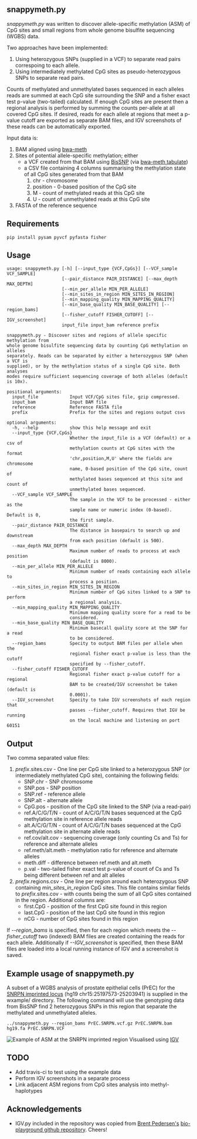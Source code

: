 snappymeth.py
---

*snappymeth.py* was written to discover allele-specific methylation (ASM) of CpG sites and small regions from whole genome bisulfite sequencing (WGBS) data.

Two approaches have been implemented:

1. Using heterozygous SNPs (supplied in a VCF) to separate read pairs correspoing to each allele.
2. Using intermediately methylated CpG sites as pseudo-heterozygous SNPs to separate read pairs.

Counts of methylated and unmethylated bases sequenced in each alleles reads are summed at each CpG site surrounding the SNP and a fisher exact test p-value (two-tailed) calculated. If enough CpG sites are present then a regional analysis is performed by summing the counts per-allele at all covered CpG sites. If desired, reads for each allele at regions that meet a p-value cutoff are exported as separate BAM files, and IGV screenshots of these reads can be automatically exported.

Input data is:

1. BAM aligned using [bwa-meth](https://github.com/brentp/bwa-meth)
2. Sites of potential allele-specific methylation; either
	* a VCF created from that BAM using [BisSNP](http://epigenome.usc.edu/publicationdata/bissnp2011/) (via [bwa-meth tabulate](https://github.com/brentp/bwa-meth))
	* a CSV file containing 4 columns summarising the methylation state of all CpG sites generated from that BAM
		1. chr - chromosome 
		2. position - 0-based position of the CpG site
		3. M - count of methylated reads at this CpG site
		4. U - count of unmethylated reads at this CpG site
3. FASTA of the reference sequence

Requirements
---

    pip install pysam pyvcf pyfasta fisher

Usage
---
	usage: snappymeth.py [-h] [--input_type {VCF,CpGs}] [--VCF_sample VCF_SAMPLE]
	                     [--pair_distance PAIR_DISTANCE] [--max_depth MAX_DEPTH]
	                     [--min_per_allele MIN_PER_ALLELE]
	                     [--min_sites_in_region MIN_SITES_IN_REGION]
	                     [--min_mapping_quality MIN_MAPPING_QUALITY]
	                     [--min_base_quality MIN_BASE_QUALITY] [--region_bams]
	                     [--fisher_cutoff FISHER_CUTOFF] [--IGV_screenshot]
	                     input_file input_bam reference prefix

	snappymeth.py - Discover sites and regions of allele specific methylation from
	whole genome bisulfite sequencing data by counting CpG methylation on alleles
	separately. Reads can be separated by either a heterozygous SNP (when a VCF is
	supplied), or by the methylation status of a single CpG site. Both analyses
	modes require sufficient sequencing coverage of both alleles (default is 10x).

	positional arguments:
	  input_file            Input VCF/CpG sites file, gzip compressed.
	  input_bam             Input BAM file
	  reference             Reference FASTA file
	  prefix                Prefix for the sites and regions output csvs

	optional arguments:
	  -h, --help            show this help message and exit
	  --input_type {VCF,CpGs}
	                        Whether the input_file is a VCF (default) or a csv of
	                        methylation counts at CpG sites with the format
	                        'chr,position,M,U' where the fields are chromosome
	                        name, 0-based position of the CpG site, count of
	                        methylated bases sequenced at this site and count of
	                        unmethylated bases sequenced.
	  --VCF_sample VCF_SAMPLE
	                        The sample in the VCF to be processed - either as the
	                        sample name or numeric index (0-based). Default is 0,
	                        the first sample.
	  --pair_distance PAIR_DISTANCE
	                        The distance in basepairs to search up and downstream
	                        from each position (default is 500).
	  --max_depth MAX_DEPTH
	                        Maximum number of reads to process at each position
	                        (default is 8000).
	  --min_per_allele MIN_PER_ALLELE
	                        Minimum number of reads containing each allele to
	                        process a position.
	  --min_sites_in_region MIN_SITES_IN_REGION
	                        Minimum number of CpG sites linked to a SNP to perform
	                        a regional analysis.
	  --min_mapping_quality MIN_MAPPING_QUALITY
	                        Minimum mapping quality score for a read to be
	                        considered.
	  --min_base_quality MIN_BASE_QUALITY
	                        Minimum basecall quality score at the SNP for a read
	                        to be considered.
	  --region_bams         Specity to output BAM files per allele when the
	                        regional fisher exact p-value is less than the cutoff
	                        specified by --fisher_cutoff.
	  --fisher_cutoff FISHER_CUTOFF
	                        Regional fisher exact p-value cutoff for a regional
	                        BAM to be created/IGV screenshot be taken (default is
	                        0.0001).
	  --IGV_screenshot      Specity to take IGV screenshots of each region that
	                        passes --fisher_cutoff. Requires that IGV be running
	                        on the local machine and listening on port 60151

Output
---

Two comma separated value files:

1. *prefix*.sites.csv - One line per CpG site linked to a heterozygous SNP (or intermediately methylated CpG site), containing the following fields:
	* SNP.chr - SNP chromosome
	* SNP.pos - SNP position
	* SNP.ref - reference allele
	* SNP.alt - alternate allele
	* CpG.pos - position of the CpG site linked to the SNP (via a read-pair)
	* ref.A/C/G/T/N - count of A/C/G/T/N bases sequenced at the CpG methylation site in reference allele reads
	* alt.A/C/G/T/N - count of A/C/G/T/N bases sequenced at the CpG methylation site in alternate allele reads
	* ref.cov/alt.cov - sequencing coverage (only counting Cs and Ts) for reference and alternate alleles
	* ref.meth/alt.meth - methylation ratio for reference and alternate alleles
	* meth.diff - difference between ref.meth and alt.meth
	* p.val - two-tailed fisher exact test p-value of count of Cs and Ts being different between ref and alt alleles
2. *prefix*.regions.csv - One line per region around each heterozygous SNP containing *min\_sites\_in\_region* CpG sites. This file contains similar fields to *prefix*.sites.cov - with counts being the sum of all CpG sites contained in the region. Additional columns are:
	* first.CpG - position of the first CpG site found in this region
	* last.CpG - position of the last CpG site found in this region
	* nCG - number of CpG sites found in this region

If *--region_bams* is specified, then for each region which meets the *--fisher_cutoff* two (indexed) BAM files are created containing the reads for each allele. Additionally if *--IGV_screenshot* is specified, then these BAM files are loaded into a local running instance of IGV and a screenshot is saved.

Example usage of snappymeth.py
---

A subset of a WGBS analysis of prostate epithelial cells (PrEC) for the [SNRPN imprinted locus](http://www.ncbi.nlm.nih.gov/pmc/articles/PMC2892089/) (hg19 chr15:25197573-25203941) is supplied in the wxample/ directory. The following command will use the genotyping data from BisSNP find 2 heterozygous SNPs in this region that separate the methylated and unmethylated alleles.

    ../snappymeth.py --region_bams PrEC.SNRPN.vcf.gz PrEC.SNRPN.bam hg19.fa PrEC.SNRPN.VCF

![Example of ASM at the SNRPN imprinted region](http://i.imgur.com/Pg6CP5H.png)
Visualised using [IGV](https://www.broadinstitute.org/igv/)

TODO
---

* Add travis-ci to test using the example data
* Perform IGV screenshots in a separate process
* Link adjacent ASM regions from CpG sites analysis into methyl-haplotypes

Acknowledgements
---
* IGV.py included in the repository was copied from [Brent Pedersen's](https://github.com/brentp) [bio-playground github repository](https://github.com/brentp/bio-playground/blob/master/igv/igv.py). Cheers!

